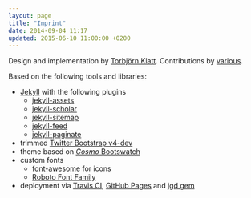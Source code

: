 ```yaml
---
layout: page
title: "Imprint"
date: 2014-09-04 11:17
updated: 2015-06-10 11:00:00 +0200
---
```


Design and implementation by [Torbjörn Klatt](https://github.com/torbjoernk).
Contributions by [various](https://github.com/JLESC/jlesc.github.io/blob/source/CONTRIBUTORS).

Based on the following tools and libraries:

* [Jekyll](https://jekyllrb.com/)
  with the following plugins
  - [jekyll-assets](https://github.com/jekyll/jekyll-assets)
  - [jekyll-scholar](https://github.com/inukshuk/jekyll-scholar)
  - [jekyll-sitemap](https://github.com/jekyll/jekyll-sitemap)
  - [jekyll-feed](https://github.com/jekyll/jekyll-feed)
  - [jekyll-paginate](https://github.com/jekyll/jekyll-paginate)
* trimmed [Twitter Bootstrap v4-dev](https://v4-alpha.getbootstrap.com)
* theme based on [*Cosmo* Bootswatch](https://bootswatch.com/cosmo/)
* custom fonts
  - [font-awesome](https://fortawesome.github.io/Font-Awesome/) for icons
  - [Roboto Font Family](https://github.com/google/roboto)
* deployment via [Travis CI][travis], [GitHub Pages][ghpages] and [jgd gem][jgd]

[travis]: https://travis-ci.org
[ghpages]: https://pages.github.com
[jgd]: https://github.com/yegor256/jekyll-github-deploy


